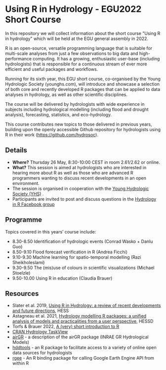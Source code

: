 # Using R in Hydrology - EGU2022 Short Course

In this repository we will collect information about the short course "Using R in hydrology" which will be held at the EGU general assembly in 2022.

R is an open-source, versatile programming language that is suitable for multi-scale analyses from just a few observations to big data and high-performance computing. It has a growing, enthusiastic user-base (including hydrologists) that is responsible for a continuous stream of ever more efficient and useful packages and workflows.

Running for its sixth year, this EGU short course, co-organised by the Young Hydrologic Society (younghs.com), will introduce and showcase a selection of both core and recently developed R packages that can be applied to data analyses in hydrology, as well as other scientific disciplines.

The course will be delivered by hydrologists with wide experience in subjects including hydrological modelling (including flood and drought analysis), forecasting, statistics, and eco-hydrology.

This course contributes new topics to those delivered in previous years, building upon the openly accessible Github repository for hydrologists using R in their work (https://github.com/hydrosoc).


## Details 

- **Where?** Thursday 26 May, 8:30-10:00 CEST in room 2.61/2.62 or online.
- **What?** This session is aimed at hydrologists who are interested in hearing more about R as well as those who are advanced R programmers wanting to discuss recent developments in an open environment. 
- The session is organised in cooperation with the [Young Hydrologic Society (YHS)](https://younghs.com/ "Young Hydrologic Society website") .
- Participants are invited to post and discuss questions in the [Hydrology in R Facebook group](https://www.facebook.com/groups/1130214777123909/ "link to Hydro-R Facebook group")


## Programme

Topics covered in this years’ course include:
-	8.30-8.50 Identification of hydrologic events (Conrad Wasko + Danlu Guo)
-	8.50-9.10 Flood forecast verification in R (Andrea Ficchi)
-	9.10-9.30 Machine learning for spatio-temporal modelling (Razi Sheikholeslami)
-	9.30-9.50 The (mis)use of colours in scientific visualizations (Michael Stoelzle)
-	9.50-10.00 Using R in education (Claudia Brauer)


## Resources

- Slater et al. 2019, [Using R in Hydrology: a review of recent developments and future directions](https://hess.copernicus.org/articles/23/2939/2019/), HESS
- Astagneau et al. 2021, [Hydrology modelling R packages: a unified analysis of models and practicalities from a user perspective](https://hess.copernicus.org/preprints/hess-2020-498/), HESSD
- Torfs & Brauer 2022, [A (very) short introduction to R](https://github.com/ClaudiaBrauer/A-very-short-introduction-to-R)
- [CRAN Hydrology TaskView](https://cran.r-project.org/web/views/Hydrology.html "Hydrology TaskView on CRAN")
- <a href="https://odelaigue.github.io/airGR/" rel="nofollow">airGR</a> - a description of the airGR package (INRAE GR Hydrological Models)
- <a href="https://ropensci.github.io/hddtools/" rel="nofollow">hddtools</a> - an R package to facilitate access to a variety of online open data sources for hydrologists
- <a href="https://r-spatial.github.io/rgee/index.html" rel="nofollow">rgee</a> - An R binding package for calling Google Earth Engine API from within R

